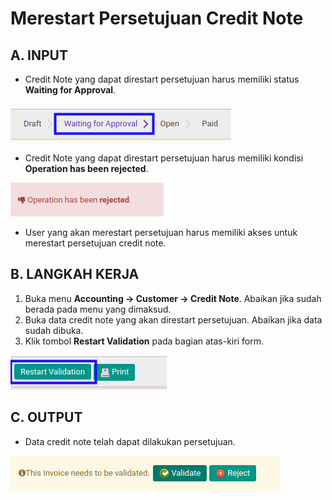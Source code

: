 # Merestart Persetujuan Credit Note

## A. INPUT

* Credit Note yang dapat direstart persetujuan harus memiliki status **Waiting for Approval**.

![](../../img/credit-note/status-waiting-for-approval.png)

* Credit Note yang dapat direstart persetujuan harus memiliki kondisi **Operation has been rejected**.

![](../../img/credit-note/output-ditolak.png)

* User yang akan merestart persetujuan harus memiliki akses untuk merestart persetujuan credit note.

## B. LANGKAH KERJA

1. Buka menu **Accounting -> Customer -> Credit Note**. Abaikan jika sudah berada pada menu yang dimaksud.
2. Buka data credit note yang akan direstart persetujuan. Abaikan jika data sudah dibuka.
3. Klik tombol **Restart Validation** pada bagian atas-kiri form.

![](../../img/credit-note/tombol-restart-validation.png)

## C. OUTPUT

* Data credit note telah dapat dilakukan persetujuan.

![](../../img/credit-note/output-restart-persetujuan.png)
